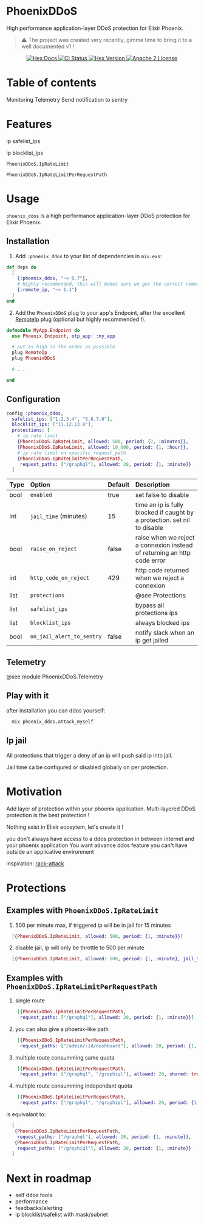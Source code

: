 # PhoenixDDoS

High performance application-layer DDoS protection for Elixir Phoenix.

> :warning: The project was created very recently, gimme time to bring it to a well documented v1 !

<p align="center">
  <a href="https://hexdocs.pm/phoenix_ddos/PhoenixDDoS.html">
    <img alt="Hex Docs" src="http://img.shields.io/badge/hex.pm-docs-green.svg?style=flat">
  </a>

  <a href="https://github.com/xward/phoenix_ddos/actions/workflows/ci.yml">
    <img alt="CI Status" src="https://github.com/xward/phoenix_ddos/actions/workflows/ci.yml/badge.svg">
  </a>

  <a href="https://hex.pm/packages/phoenix_ddos">
    <img alt="Hex Version" src="https://img.shields.io/hexpm/v/phoenix_ddos.svg">
  </a>

  <a href="https://opensource.org/licenses/Apache-2.0">
    <img alt="Apache 2 License" src="https://img.shields.io/hexpm/l/phoenix_ddos">
  </a>
</p>

# Table of contents


Monitoring
  Telemetry
  Send notification to sentry


# Features

ip safelist_ips

ip blocklist_ips

`PhoenixDDoS.IpRateLimit`

`PhoenixDDoS.IpRateLimitPerRequestPath`


# Usage

<!-- MDOC -->

`phoenix_ddos` is a high performance application-layer DDoS protection for Elixir Phoenix.

## Installation

1. Add `:phoenix_ddos` to your list of dependencies in `mix.exs`:

```elixir
def deps do
  [
    {:phoenix_ddos, "~> 0.7"},
    # Highly recommended, this will makes sure we get the correct remote_ip
    {:remote_ip, "~> 1.1"}
  ]
end
```

2. Add the `PhoenixDDoS` plug to your app's Endpoint, after the excellent [RemoteIp][remote_ip_github] plug (optional but highly recommended !).

```elixir
defmodule MyApp.Endpoint do
  use Phoenix.Endpoint, otp_app: :my_app

  # put as high in the order as possible
  plug RemoteIp
  plug PhoenixDDoS

  # ...

end
```

## Configuration

```elixir
config :phoenix_ddos,
  safelist_ips: ["1.2,3,4", "5.6.7.0"],
  blocklist_ips: ["11.12.13.0"],
  protections: [
    # ip rate limit
    {PhoenixDDoS.IpRateLimit, allowed: 500, period: {2, :minutes}},
    {PhoenixDDoS.IpRateLimit, allowed: 10_000, period: {1, :hour}},
    # ip rate limit on specific request_path
    {PhoenixDDoS.IpRateLimitPerRequestPath,
     request_paths: ["/graphql"], allowed: 20, period: {1, :minute}}
  ]
```

| Type | Option                    | Default | Description                                                               |
| :--- | :------------------------ | :------ | :------------------------------------------------------------------------ |
| bool | `enabled`                 | true    | set false to disable                                                      |
| int  | `jail_time` (minutes)     | 15      | time an ip is fully blocked if caught by a protection. set nil to disable |
| bool | `raise_on_reject`         | false   | raise when we reject a connexion instead of returning an http code error  |
| int  | `http_code_on_reject`     | 429     | http code returned when we reject a connexion                             |
| list | `protections`             |         | @see Protections                                                          |
| list | `safelist_ips`            |         | bypass all protections ips                                                |
| list | `blocklist_ips`           |         | always blocked ips                                                        |
| bool | `on_jail_alert_to_sentry` | false   | notify slack when an ip get jailed                                        |

## Telemetry

@see module PhoenixDDoS.Telemetry

## Play with it

after installation you can ddos yourself:

```bash
  mix phoenix_ddos.attack_myself
```

## Ip jail

All protections that trigger a deny of an ip will push said ip into jail.

Jail time ca be configured or disabled globally on per protection.

# Motivation

Add layer of protection within your phoenix application. Multi-layered DDoS protection is the best protection !

Nothing exist in Elixir ecosytem, let's create it !

you don't always have access to a ddos protection in between internet and your phoenix application
You want advance ddos feature you can't have outside an applicative environment

inspiration: [rack-attack][rack-attack_github]

# Protections

## Examples with `PhoenixDDoS.IpRateLimit`

1. 500 per minute max, if triggered ip will be in jail for 15 minutes
```elixir
  [{PhoenixDDoS.IpRateLimit, allowed: 500, period: {1, :minute}}]
```

2. disable jail, ip will only be throttle to 500 per minute
```elixir
  [{PhoenixDDoS.IpRateLimit, allowed: 500, period: {1, :minute}, jail_time: nil}]
```

## Examples with `PhoenixDDoS.IpRateLimitPerRequestPath`

1. single route
```elixir
    [{PhoenixDDoS.IpRateLimitPerRequestPath,
     request_paths: ["/graphql"], allowed: 20, period: {1, :minute}}]
```

2. you can also give a phoenix-like path
```elixir
    [{PhoenixDDoS.IpRateLimitPerRequestPath,
     request_paths: ["/admin/:id/dashboard"], allowed: 20, period: {1, :minute}}]
```

3. multiple route consumming same quota
```elixir
    [{PhoenixDDoS.IpRateLimitPerRequestPath,
     request_paths: ["/graphql", "/graphiql"], allowed: 20, shared: true, period: {1, :minute}}]
```

4. multiple route consumming independant quota
```elixir
    [{PhoenixDDoS.IpRateLimitPerRequestPath,
     request_paths: ["/graphql", "/graphiql"], allowed: 20, period: {1, :minute}}]
```

is equivalant to:
```elixir
  [
   {PhoenixDDoS.IpRateLimitPerRequestPath,
    request_paths: ["/graphql"], allowed: 20, period: {1, :minute}},
   {PhoenixDDoS.IpRateLimitPerRequestPath,
    request_paths: ["/graphiql"], allowed: 20, period: {1, :minute}}
  ]
```

[remote_ip_github]: https://github.com/ajvondrak/remote_ip
[rack-attack_github]: https://github.com/ajvondrak/remote_ip


# Next in roadmap
- self ddos tools
- performance
- feedbacks/alerting
- ip blocklist/safelist with mask/subnet
